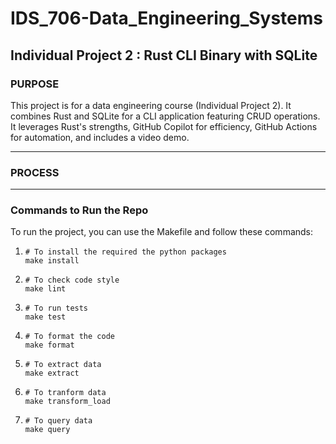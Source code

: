 # IDS_706-Data_Engineering_Systems
## Individual Project 2 : Rust CLI Binary with SQLite

### PURPOSE

This project is for a data engineering course (Individual Project 2). It combines Rust and SQLite for a CLI application featuring CRUD operations. It leverages Rust's strengths, GitHub Copilot for efficiency, GitHub Actions for automation, and includes a video demo.

***

### PROCESS



***

### Commands to Run the Repo

To run the project, you can use the Makefile and follow these commands:
1. ```
   # To install the required the python packages
   make install
   ```
2. ```
   # To check code style
   make lint
   ```
3. ```
   # To run tests
   make test
   ```
4. ```
   # To format the code
   make format
   ```
5. ```
   # To extract data
   make extract
   ```
6. ```
   # To tranform data
   make transform_load
   ```
7. ```
   # To query data
   make query
   ```

